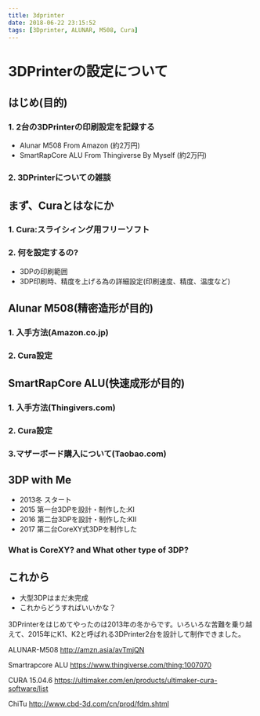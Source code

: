 ```yaml
---
title: 3dprinter
date: 2018-06-22 23:15:52
tags: [3Dprinter, ALUNAR, M508, Cura]
---
```

# 3DPrinterの設定について

## はじめ(目的)

### 1. 2台の3DPrinterの印刷設定を記録する

* Alunar M508 From Amazon (約2万円)
* SmartRapCore ALU From Thingiverse By Myself (約2万円)

### 2. 3DPrinterについての雑談

## まず、Curaとはなにか

### 1. Cura:スライシィング用フリーソフト

### 2. 何を設定するの?

* 3DPの印刷範囲
* 3DP印刷時、精度を上げる為の詳細設定(印刷速度、精度、温度など)

## Alunar M508(精密造形が目的)

### 1. 入手方法(Amazon.co.jp)

### 2. Cura設定

## SmartRapCore ALU(快速成形が目的)

### 1. 入手方法(Thingivers.com)

### 2. Cura設定

### 3.マザーボード購入について(Taobao.com)

## 3DP with Me

* 2013冬    スタート
* 2015      第一台3DPを設計・制作した:KI
* 2016      第二台3DPを設計・制作した:KII
* 2017      第二台CoreXY式3DPを制作した

### What is CoreXY? and What other type of 3DP?

## これから

* 大型3DPはまだ未完成
* これからどうすればいいかな？



3DPrinterをはじめてやったのは2013年の冬からです。いろいろな苦難を乗り越えて、2015年にK1、K2と呼ばれる3DPrinter2台を設計して制作できました。


ALUNAR-M508
http://amzn.asia/avTmjQN

Smartrapcore ALU
https://www.thingiverse.com/thing:1007070

CURA 15.04.6
https://ultimaker.com/en/products/ultimaker-cura-software/list

ChiTu
http://www.cbd-3d.com/cn/prod/fdm.shtml